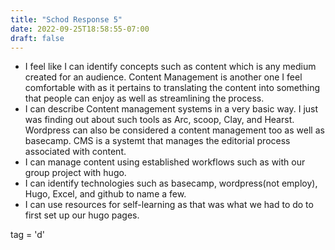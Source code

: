 ```yaml
---
title: "Schod Response 5"
date: 2022-09-25T18:58:55-07:00
draft: false
---
```


- I feel like I can identify concepts such as content which is any medium created for an audience. Content Management is another one I feel comfortable with as it pertains to translating the content into something that people can enjoy as well as streamlining the process.
- I can describe Content management systems in a very basic way. I just was finding out about such tools as Arc, scoop, Clay, and Hearst. Wordpress can also be considered a content management too as well as basecamp. CMS is a systemt that manages the editorial process associated with content. 
- I can manage content using established workflows such as with our group project with hugo.
- I can identify technologies such as basecamp, wordpress(not employ), Hugo, Excel, and github to name a few.
- I can use resources for self-learning as that was what we had to do to first set up our hugo pages. 

tag = 'd'